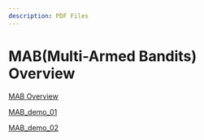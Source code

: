 ```yaml
---
description: PDF Files
---
```


# MAB\(Multi-Armed Bandits\) Overview

[MAB Overview](https://s3.us-west-2.amazonaws.com/secure.notion-static.com/911c7c34-3c9d-4e2d-9715-76b396e64e37/MAB_Overview.pdf?X-Amz-Algorithm=AWS4-HMAC-SHA256&X-Amz-Credential=AKIAT73L2G45O3KS52Y5%2F20201115%2Fus-west-2%2Fs3%2Faws4_request&X-Amz-Date=20201115T132728Z&X-Amz-Expires=86400&X-Amz-Signature=64bb4c343e4f8a1a8dee331712b5bd340b8989042c9e1275fdb6b3901a2af4a7&X-Amz-SignedHeaders=host&response-content-disposition=filename%20%3D%22MAB_Overview.pdf%22)

[MAB\_demo\_01](https://s3.us-west-2.amazonaws.com/secure.notion-static.com/6b7bff1b-e126-43b5-80ed-49e4e825f0c4/mab_demo_1_simple.pdf?X-Amz-Algorithm=AWS4-HMAC-SHA256&X-Amz-Credential=AKIAT73L2G45O3KS52Y5%2F20201115%2Fus-west-2%2Fs3%2Faws4_request&X-Amz-Date=20201115T132934Z&X-Amz-Expires=86400&X-Amz-Signature=5767f8dfe58e4824ce72ea5f2f43812eb1ff1ac11070e62fb0d11b73add94ec2&X-Amz-SignedHeaders=host&response-content-disposition=filename%20%3D%22mab_demo_1_simple.pdf%22)

[MAB\_demo\_02](https://s3.us-west-2.amazonaws.com/secure.notion-static.com/fa21b40a-8502-46a6-b963-a65b0b966540/mab_demo_2_benchmark.pdf?X-Amz-Algorithm=AWS4-HMAC-SHA256&X-Amz-Credential=AKIAT73L2G45O3KS52Y5%2F20201115%2Fus-west-2%2Fs3%2Faws4_request&X-Amz-Date=20201115T133132Z&X-Amz-Expires=86400&X-Amz-Signature=5b1b73d9095ebce6101aa461f448aa4ce9367ae55883a39cae6690f7f59184dd&X-Amz-SignedHeaders=host&response-content-disposition=filename%20%3D%22mab_demo_2_benchmark.pdf%22)

